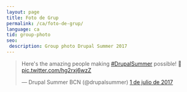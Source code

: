 ```yaml
---
layout: page
title: Foto de Grup
permalink: /ca/foto-de-grup/
language: ca
tid: group-photo
seo:
 description: Group photo Drupal Summer 2017
---
```


<blockquote class="twitter-tweet" data-lang="es"><p lang="en" dir="ltr">Here&#39;s the amazing people making <a href="https://twitter.com/hashtag/DrupalSummer?src=hash">#DrupalSummer</a> possible! 🙌 <a href="https://t.co/hg2rxj6wzZ">pic.twitter.com/hg2rxj6wzZ</a></p>&mdash; Drupal Summer BCN (@drupalsummer) <a href="https://twitter.com/drupalsummer/status/881094506002690048">1 de julio de 2017</a></blockquote>
<script async src="//platform.twitter.com/widgets.js" charset="utf-8"></script>
